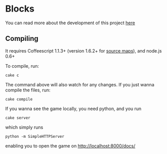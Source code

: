 Blocks
==============

You can read more about the development of this project [here](http://metaphysicaldeveloper.wordpress.com/2011/12/20/implementing-minecraft-in-webgl/)

Compiling
----

It requires Coffeescript 1.1.3+ (version 1.6.2+ for [source maps](http://www.html5rocks.com/en/tutorials/developertools/sourcemaps/)), and node.js 0.6+

To compile, run:

    cake c

The command above will also watch for any changes. If you just wanna compile the files, run:

    cake compile

If you wanna see the game locally, you need python, and you run 

    cake server

which simply runs

    python -m SimpleHTTPServer

enabling you to open the game on [http://localhost:8000/docs/](http://localhost:8000/docs/)


